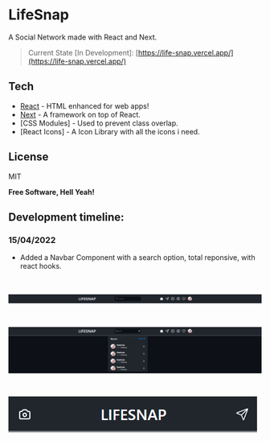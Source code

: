 # LifeSnap

A Social Network made with React and Next.

> Current State [In Development]: [https://life-snap.vercel.app/](https://life-snap.vercel.app/)

## Tech

- [React] - HTML enhanced for web apps!
- [Next] - A framework on top of React.
- [CSS Modules] - Used to prevent class overlap.
- [React Icons] - A Icon Library with all the icons i need.

## License

MIT

**Free Software, Hell Yeah!**

[react]: https://reactjs.org/
[next]: https://nextjs.org/

## Development timeline:

### 15/04/2022

- Added a Navbar Component with a search option, total reponsive, with react hooks.

# ![preview](./dev/15-04-2022/nav.png)

# ![preview](./dev/15-04-2022/search.png)

# ![preview](./dev/15-04-2022/mobilenav.png)
